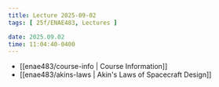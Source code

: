 ```yaml
---
title: Lecture 2025-09-02
tags: [ 25f/ENAE483, Lectures ]

date: 2025.09.02
time: 11:04:40-0400
---
```


- [[enae483/course-info | Course Information]]
- [[enae483/akins-laws | Akin's Laws of Spacecraft Design]]
